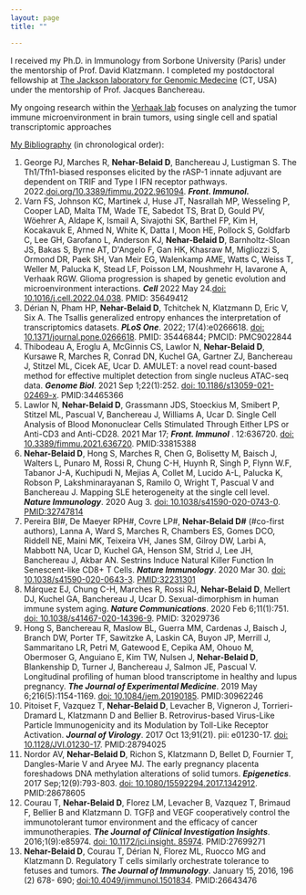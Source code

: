 ```yaml
---
layout: page
title: ""

---
```


I received my Ph.D. in Immunology from Sorbone University (Paris) under the mentorship of Prof. David Klatzmann. I completed my postdoctoral fellowship at [The Jackson laboratory for Genomic Medecine] (CT, USA) under the mentorship of Prof. Jacques Banchereau.

My ongoing research within the [Verhaak lab] focuses on analyzing the tumor immune microenvironment in brain tumors, using single cell  and spatial transcriptomic approaches

[My Bibliography] (in chronological order):

1.	George PJ, Marches R, **Nehar-Belaid D**, Banchereau J, Lustigman S. The Th1/Tfh1-biased responses elicited by the rASP-1 innate adjuvant are dependent on TRIF and Type I IFN receptor pathways. 2022.[doi.org/10.3389/fimmu.2022.961094]. **_Front. Immunol._**
2.	Varn FS, Johnson KC, Martinek J, Huse JT, Nasrallah MP, Wesseling P, Cooper LAD, Malta TM, Wade TE, Sabedot TS, Brat D, Gould PV, Wöehrer A, Aldape K, Ismail A, Sivajothi SK, Barthel FP, Kim H, Kocakavuk E, Ahmed N, White K, Datta I, Moon HE, Pollock S, Goldfarb C, Lee GH, Garofano L, Anderson KJ, **Nehar-Belaid D**, Barnholtz-Sloan JS, Bakas S, Byrne AT, D'Angelo F, Gan HK, Khasraw M, Migliozzi S, Ormond DR, Paek SH, Van Meir EG, Walenkamp AME, Watts C, Weiss T, Weller M, Palucka K, Stead LF, Poisson LM, Noushmehr H, Iavarone A, Verhaak RGW. Glioma progression is shaped by genetic evolution and microenvironment interactions. **_Cell_**  2022 May 24.[doi: 10.1016/j.cell.2022.04.038]. PMID: 35649412
3.	Dérian N, Pham HP, **Nehar-Belaid D**, Tchitchek N, Klatzmann D, Eric V, Six A. The Tsallis generalized entropy enhances the interpretation of transcriptomics datasets. **_PLoS One_**. 2022; 17(4):e0266618. [doi: 10.1371/journal.pone.0266618]. PMID: 35446844; PMCID: PMC9022844
4.	Thibodeau A, Eroglu A, McGinnis CS, Lawlor N, **Nehar-Belaid D**, Kursawe R, Marches R, Conrad DN, Kuchel GA, Gartner ZJ, Banchereau J, Stitzel ML, Cicek AE, Ucar D. AMULET: a novel read count-based method for effective multiplet detection from single nucleus ATAC-seq data. **_Genome Biol_**. 2021 Sep 1;22(1):252. [doi: 10.1186/s13059-021-02469-x]. PMID:34465366
5.	Lawlor N, **Nehar-Belaid D**, Grassmann JDS, Stoeckius M, Smibert P, Stitzel ML, Pascual V, Banchereau J, Williams A, Ucar D. Single Cell Analysis of Blood Mononuclear Cells Stimulated Through Either LPS or Anti-CD3 and Anti-CD28. 2021 Mar 17;  **_Front. Immunol_** . 12:636720. [doi: 10.3389/fimmu.2021.636720]. PMID:33815388
6.	**Nehar-Belaid D**, Hong S, Marches R, Chen G, Bolisetty M, Baisch J, Walters L, Punaro M, Rossi R, Chung C-H, Huynh R, Singh P, Flynn W.F, Tabanor J-A, Kuchipudi N, Mejias A, Collet M, Lucido A-L, Palucka K, Robson P, Lakshminarayanan S, Ramilo O, Wright T, Pascual V and Banchereau J. Mapping SLE heterogeneity at the single cell level. **_Nature Immunology_**. 2020 Aug 3. [doi: 10.1038/s41590-020-0743-0]. [PMID:32747814]
7.	Pereira BI#, De Maeyer RPH#, Covre LP#, **Nehar-Belaid D#** (#co-first authors), Lanna A, Ward S, Marches R, Chambers ES, Gomes DCO, Riddell NE, Maini MK, Teixeira VH, Janes SM, Gilroy DW, Larbi A, Mabbott NA, Ucar D, Kuchel GA, Henson SM, Strid J, Lee JH, Banchereau J, Akbar AN. Sestrins Induce Natural Killer Function In Senescent-like CD8+ T Cells. **_Nature Immunology_**. 2020 Mar 30. [doi: 10.1038/s41590-020-0643-3]. [PMID:32231301]
8.	Márquez EJ, Chung C-H, Marches R, Rossi RJ, **Nehar-Belaid D**, Mellert DJ, Kuchel GA, Banchereau J, Ucar D. Sexual-dimorphism in human immune system aging. **_Nature Communications_**. 2020 Feb 6;11(1):751. [doi: 10.1038/s41467-020-14396-9]. PMID: 32029736
9.	Hong S, Banchereau R, Maslow BL, Guerra MM, Cardenas J, Baisch J, Branch DW, Porter TF, Sawitzke A, Laskin CA, Buyon JP, Merrill J, Sammaritano LR, Petri M, Gatewood E, Cepika AM, Ohouo M, Obermoser G, Anguiano E, Kim TW, Nulsen J, **Nehar-Belaid D**, Blankenship D, Turner J, Banchereau J, Salmon JE, Pascual V. Longitudinal profiling of human blood transcriptome in healthy and lupus pregnancy. **_The Journal of Experimental Medicine_**. 2019 May 6;216(5):1154-1169. [doi: 10.1084/jem.20190185]. PMID:30962246
10.	Pitoiset F, Vazquez T, **Nehar-Belaid D**, Levacher B, Vigneron J, Torrieri-Dramard L, Klatzmann D and Bellier B. Retrovirus-based Virus-Like Particle Immunogenicity and its Modulation by Toll-Like Receptor Activation. **_Journal of Virology_**. 2017 Oct 13;91(21). pii: e01230-17. [doi: 10.1128/JVI.01230-17]. PMID:28794025
11.	Nordor AV, **Nehar-Belaid D**, Richon S, Klatzmann D, Bellet D, Fournier T, Dangles-Marie V and Aryee MJ. The early pregnancy placenta foreshadows DNA methylation alterations of solid tumors. **_Epigenetics_**. 2017 Sep;12(9):793-803. [doi: 10.1080/15592294.2017.1342912]. PMID:28678605
12.	Courau T, **Nehar-Belaid D**, Florez LM, Levacher B, Vazquez T, Brimaud F, Bellier B and Klatzmann D. TGFβ and VEGF cooperatively control the immunotolerant tumor environment and the efficacy of cancer immunotherapies. **_The Journal of Clinical Investigation Insights_**. 2016;1(9):e85974. [doi: 10.1172/jci.insight. 85974]. PMID:27699271
13.	**Nehar-Belaid D**, Courau T, Dérian N, Florez ML, Ruocco MG and Klatzmann D. Regulatory T cells similarly orchestrate tolerance to fetuses and tumors. **_The Journal of Immunology_**. January 15, 2016, 196 (2) 678- 690; [doi:10.4049/jimmunol.1501834]. PMID:26643476


[Verhaak lab]: https://verhaaklab.com/
[The Jackson laboratory for Genomic Medecine]: https://www.jax.org/

[My Bibliography]: https://www.ncbi.nlm.nih.gov/myncbi/1Li--NSWc6YQS/bibliography/public/


[doi.org/10.3389/fimmu.2022.961094]: https://www.ncbi.nlm.nih.gov/myncbi/1Li--NSWc6YQS/bibliography/public/
[doi: 10.1016/j.cell.2022.04.038]: https://pubmed.ncbi.nlm.nih.gov/35649412/
[doi: 10.1371/journal.pone.0266618]: https://journals.plos.org/plosone/article?id=10.1371/journal.pone.0266618
[doi: 10.1186/s13059-021-02469-x]: https://genomebiology.biomedcentral.com/articles/10.1186/s13059-021-02469-x
[doi: 10.3389/fimmu.2021.636720]: https://www.frontiersin.org/articles/10.3389/fimmu.2021.636720/full
[doi: 10.1038/s41590-020-0743-0]: https://www.nature.com/articles/s41590-020-0743-0
[PMID:32747814]: https://pubmed.ncbi.nlm.nih.gov/32747814/

[doi: 10.1038/s41590-020-0643-3]: https://www.nature.com/articles/s41590-020-0643-3
[PMID:32231301]: https://pubmed.ncbi.nlm.nih.gov/32231301/

[doi: 10.1038/s41467-020-14396-9]: https://www.nature.com/articles/s41467-020-14396-9
[doi: 10.1084/jem.20190185]: https://rupress.org/jem/article/216/5/1154/121031/Longitudinal-profiling-of-human-blood
[doi: 10.1128/JVI.01230-17]: https://journals.asm.org/doi/10.1128/JVI.01230-17
[doi: 10.1080/15592294.2017.1342912]: https://www.tandfonline.com/doi/full/10.1080/15592294.2017.1342912
[doi: 10.1172/jci.insight. 85974]: https://insight.jci.org/articles/view/85974
[doi:10.4049/jimmunol.1501834]: https://www.jimmunol.org/content/early/2015/12/06/jimmunol.1501834


